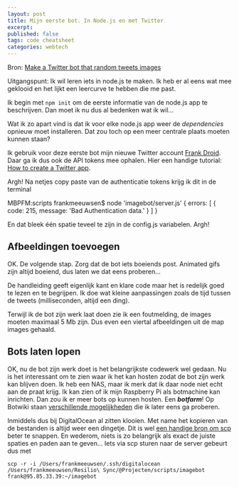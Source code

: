 ```yaml
---
layout: post
title: Mijn eerste bot. In Node.js en met Twitter
excerpt:
published: false
tags: code cheatsheet
categories: webtech
---
```


Bron: [Make a Twitter bot that random tweets images](https://botwiki.org/tutorials/random-image-tweet/)

Uitgangspunt: Ik wil leren iets in node.js te maken. Ik heb er al eens wat mee geklooid en het lijkt een leercurve te hebben die me past.

Ik begin met ```npm init``` om de eerste informatie van de node.js app te beschrijven. Dan moet ik nu dus al bedenken wat ik wil...

Wat ik zo apart vind is dat ik voor elke node.js app weer de *dependencies* opnieuw moet installeren. Dat zou toch op een meer centrale plaats moeten kunnen staan?

Ik gebruik voor deze eerste bot mijn nieuwe Twitter account [Frank Droid](https://twitter.com/FrankdroidBot). Daar ga ik dus ook de API tokens mee ophalen. Hier een handige tutorial: [How to create a Twitter app](https://botwiki.org/tutorials/how-to-create-a-twitter-app/).

Argh! Na netjes copy paste van de authenticatie tokens krijg ik dit in de terminal

MBPFM:scripts frankmeeuwsen$ node 'imagebot/server.js'
{ errors: [ { code: 215, message: 'Bad Authentication data.' } ] }

En dat bleek één spatie teveel te zijn in de config.js variabelen. Argh!

## Afbeeldingen toevoegen

OK. De volgende stap. Zorg dat de bot iets boeiends post. Animated gifs zijn altijd boeiend, dus laten we dat eens proberen...

De handleiding geeft eigenlijk kant en klare code maar het is redelijk goed te lezen en te begrijpen. Ik doe wat kleine aanpassingen zoals de tijd tussen de tweets (milliseconden, altijd een ding).

Terwijl ik de bot zijn werk laat doen zie ik een foutmelding, de images moeten maximaal 5 Mb zijn. Dus even een viertal afbeeldingen uit de map images gehaald. 

## Bots laten lopen
OK, nu de bot zijn werk doet is het belangrijkste codewerk wel gedaan. Nu is het interessant om te zien waar ik het kan hosten zodat de bot zijn werk kan blijven doen. Ik heb een NAS, maar ik merk dat ik daar node niet echt aan de praat krijg. Ik kan zien of ik mijn Raspberry Pi als botmachine kan inrichten. Dan zou ik er meer bots op kunnen hosten. Een ***botfarm***! Op Botwiki staan [verschillende mogelijkheden](https://botwiki.org/tutorials/bot-hosting/) die ik later eens ga proberen.

Inmiddels dus bij DigitalOcean al zitten klooien. Met name het kopieren van de bestanden is altijd weer een dingetje. Dit is wel [een handige bron om scp](https://kb.iu.edu/d/agye) beter te snappen. En wederom, niets is zo belangrijk als exact de juiste spaties en paden aan te geven... Iets via scp sturen naar de server gebeurt dus met

```scp -r -i /Users/frankmeeuwsen/.ssh/digitalocean /Users/frankmeeuwsen/Resilio\ Sync/@Projecten/scripts/imagebot frank@95.85.33.39:~/imagebot```